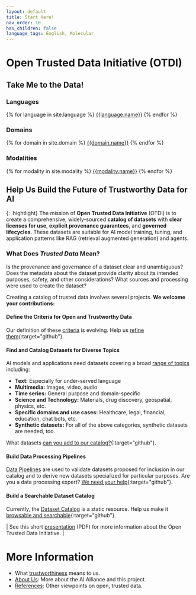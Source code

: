 ```yaml
---
layout: default
title: Start Here!
nav_order: 10
has_children: false
language_tags: English, Molecular
---
```


# Open Trusted Data Initiative (OTDI) 

## Take Me to the Data!

### Languages

<div class="table-wrapper">
  {% for language in site.language %}
  <a href="{{site.baseurl}}/catalog/#{{language.tag}}" class="btn btn-primary fs-5 mb-4 mb-md-0 mr-2 no-glyph text-center">{{language.name}}</a>
  {% endfor %}
</div>

### Domains

<div class="table-wrapper">
  {% for domain in site.domain %}
  <a href="{{site.baseurl}}/catalog/#{{domain.tag}}" class="btn btn-primary fs-5 mb-4 mb-md-0 mr-2 no-glyph text-center">{{domain.name}}</a>
  {% endfor %}
</div>

### Modalities

<div class="table-wrapper">
  {% for modality in site.modality %}
  <a href="{{site.baseurl}}/catalog/#{{modality.tag}}" class="btn btn-primary fs-5 mb-4 mb-md-0 mr-2 no-glyph text-center">{{modality.name}}</a>
  {% endfor %}
</div>


## Help Us Build the Future of Trustworthy Data for AI

{: .hightlight}
The mission of **Open Trusted Data Initiative** (OTDI) is to create a comprehensive, widely-sourced **catalog of datasets** with **clear licenses for use**, **explicit provenance guarantees**, and **governed lifecycles**. These datasets are suitable for AI model training, tuning, and application patterns like RAG (retrieval augmented generation) and agents.

### What Does _Trusted Data_ Mean?

Is the provenance and governance of a dataset clear and unambiguous? Does the metadata about the dataset provide clarity about its intended purposes, safety, and other considerations? What sources and processing were used to create the dataset?

Creating a catalog of trusted data involves several projects. **We welcome your contributions:**

#### Define the Criteria for Open and Trustworthy Data

Our definition of these [criteria]({{site.baseurl}}/dataset-requirements/) is evolving. Help us [refine them](https://github.com/orgs/The-AI-Alliance/projects/28/views/1?filterQuery=label%3A%22dataset+requirements%22){:target="github"}.

#### Find and Catalog Datasets for Diverse Topics

AI models and applications need datasets covering a broad [range of topics]({{site.baseurl}}/contributing/#what-kinds-of-datasets-do-we-want) including: 

* **Text:** Especially for under-served language
* **Multimedia:** Images, video, audio
* **Time series:** General purpose and domain-specific
* **Science and Technology:** Materials, drug discovery, geospatial, physics, etc.
* **Specific domains and use cases:** Healthcare, legal, financial, education, chat bots, etc.
* **Synthetic datasets:** For all of the above categories, synthetic datasets are needed, too.

What datasets [can you add to our catalog?](https://github.com/orgs/The-AI-Alliance/projects/28/views/1?filterQuery=label%3A%22diverse+datasets%22){:target="github"}.

#### Build Data Processing Pipelines

[Data Pipelines]({{site.baseurl}}/our-processing/) are used to validate datasets proposed for inclusion in our catalog and to derive new datasets specialized for particular purposes. Are you a data processing expert? [We need your help](https://github.com/orgs/The-AI-Alliance/projects/28/views/1?filterQuery=label%3A%22data+pipelines%22){:target="github"}.

#### Build a Searchable Dataset Catalog

Currently, the [Dataset Catalog]({{site.baseurl}}/catalog/) is a static resource. Help us make it [browsable and searchable](https://github.com/orgs/The-AI-Alliance/projects/28/views/1?filterQuery=label%3A%22dataset+catalog%22){:target="github"}.


| See this short [presentation]({{site.baseurl}}/files/OTDI-Overview.pdf) (PDF) for more information about the Open Trusted Data Initiative. |

# More Information

* What [trustworthiness]({{site.baseurl}}/trustworthiness) means to us.
* [About Us]({{site.baseurl}}/about): More about the AI Alliance and this project.
* [References]({{site.baseurl}}/references): Other viewpoints on open, trusted data.
